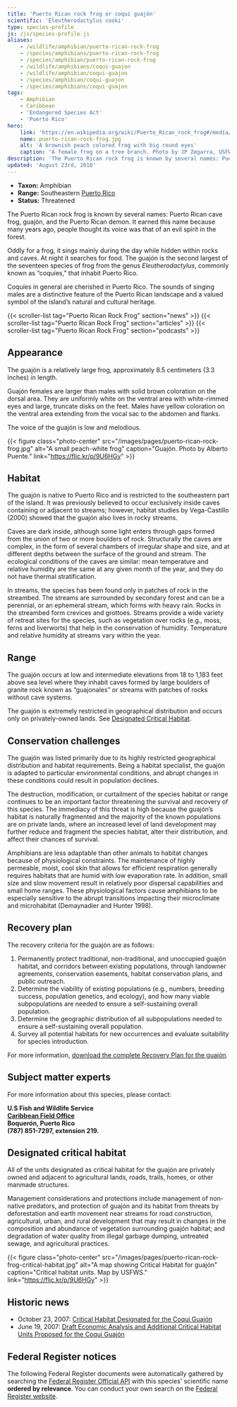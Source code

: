 ```yaml
---
title: 'Puerto Rican rock frog or coquí guajón'
scientific: 'Eleutherodactylus cooki'
type: species-profile
js: /js/species-profile.js
aliases:
    - /wildlife/amphibian/puerto-rican-rock-frog
    - /species/amphibians/puerto-rican-rock-frog
    - /species/amphibian/puerto-rican-rock-frog
    - /wildlife/amphibians/coqui-guajon
    - /wildlife/amphibian/coqui-guajon
    - /species/amphibian/coqui-guajon
    - /species/amphibians/coqui-guajon
tags:
    - Amphibian
    - Caribbean
    - 'Endangered Species Act'
    - 'Puerto Rico'
hero:
    link: 'https://en.wikipedia.org/wiki/Puerto_Rican_rock_frog#/media/File:Female_guajon_frog_on_tree.jpg'
    name: puerto-rican-rock-frog.jpg
    alt: 'A brownish peach colored frog with big round eyes'
    caption: 'A female frog on a tree branch. Photo by JP Zegarra, USFWS.'
description: 'The Puerto Rican rock frog is known by several names: Puerto Rican cave frog, guajón, and the Puerto Rican demon. It is found exclusively in southeastern Puerto Rico.'
updated: 'August 23rd, 2018'
---
```


- **Taxon:** Amphibian
- **Range:** Southeastern [Puerto Rico](/puerto-rico)
- **Status:** Threatened

The Puerto Rican rock frog is known by several names: Puerto Rican cave frog, guajón, and the Puerto Rican demon. It earned this name because many years ago, people thought its voice was that of an evil spirit in the forest.

Oddly for a frog, it sings mainly during the day while hidden within rocks and caves. At night it searches for food. The guajón is the second largest of the seventeen species of frog from the genus *Eleutherodactylus*, commonly known as “coquíes,” that inhabit Puerto Rico.

Coquíes in general are cherished in Puerto Rico. The sounds of singing males are a distinctive feature of the Puerto Rican landscape and a valued symbol of the island’s natural and cultural heritage.

{{< scroller-list tag="Puerto Rican Rock Frog" section="news" >}}
{{< scroller-list tag="Puerto Rican Rock Frog" section="articles" >}}
{{< scroller-list tag="Puerto Rican Rock Frog" section="podcasts" >}}

## Appearance

The guajón is a relatively large frog, approximately 8.5 centimeters (3.3 inches) in length.

Guajón females are larger than males with solid brown coloration on the dorsal area. They are uniformly white on the ventral area with white-rimmed eyes and large, truncate disks on the feet. Males have yellow coloration on the ventral area extending from the vocal sac to the abdomen and flanks.

The voice of the guajón is low and melodious.

{{< figure class="photo-center" src="/images/pages/puerto-rican-rock-frog.jpg" alt="A small peach-white frog" caption="Guajón. Photo by Alberto Puente." link="https://flic.kr/p/9U6HGy" >}}

## Habitat

The guajón is native to Puerto Rico and is restricted to the southeastern part of the island. It was previously believed to occur exclusively inside caves containing or adjacent to streams; however, habitat studies by Vega-Castillo (2000) showed that the guajón also lives in rocky streams.

Caves are dark inside, although some light enters through gaps formed from the union of two or more boulders of rock. Structurally the caves are complex, in the form of several chambers of irregular shape and size, and at different depths between the surface of the ground and stream. The ecological conditions of the caves are similar: mean temperature and relative humidity are the same at any given month of the year, and they do not have thermal stratification.

In streams, the species has been found only in patches of rock in the streambed. The streams are surrounded by secondary forest and can be a perennial, or an ephemeral stream, which forms with heavy rain. Rocks in the streambed form crevices and grottoes. Streams provide a wide variety of retreat sites for the species, such as vegetation over rocks (e.g., moss, ferns and liverworts) that help in the conservation of humidity. Temperature and relative humidity at streams vary within the year.

## Range
The guajón occurs at low and intermediate elevations from 18 to 1,183 feet above sea level where they inhabit caves formed by large boulders of granite rock known as “guajonales” or streams with patches of rocks without cave systems.

The guajón is extremely restricted in geographical distribution and occurs only on privately-owned lands. See [Designated Critical Habitat](#designated-critical-habitat).

## Conservation challenges
The guajón was listed primarily due to its highly restricted geographical distribution and habitat requirements. Being a habitat specialist, the guajón is adapted to particular environmental conditions, and abrupt changes in these conditions could result in population declines.

The destruction, modification, or curtailment of the species habitat or range continues to be an important factor threatening the survival and recovery of this species. The immediacy of this threat is high because the guajón’s habitat is naturally fragmented and the majority of the known populations are on private lands, where an increased level of land development may further reduce and fragment the species habitat, alter their distribution, and affect their chances of survival.

Amphibians are less adaptable than other animals to habitat changes because of physiological constraints. The maintenance of highly permeable, moist, cool skin that allows for efficient respiration generally requires habitats that are humid with low evaporation rate. In addition, small size and slow movement result in relatively poor dispersal capabilities and small home ranges. These physiological factors cause amphibians to be especially sensitive to the abrupt transitions impacting their microclimate and microhabitat (Demaynadier and Hunter 1998).

## Recovery plan

The recovery criteria for the guajón are as follows:

1. Permanently protect traditional, non-traditional, and unoccupied guajón habitat, and corridors between existing populations, through landowner agreements, conservation easements, habitat conservation plans, and public outreach.
2. Determine the viability of existing populations (e.g., numbers, breeding success, population genetics, and ecology), and how many viable subpopulations are needed to ensure a self-sustaining overall population.
3. Determine the geographic distribution of all subpopulations needed to ensure a self-sustaining overall population.
4. Survey all potential habitats for new occurrences and evaluate suitability for species introduction.

For more information, [download the complete Recovery Plan for the guajón](/pdf/recovery-plan/coqui-guajon.pdf).

## Subject matter experts

For more information about this species, please contact:

**U.S Fish and Wildlife Service <br>
[Caribbean Field Office](https://www.fws.gov/caribbean/es/) <br>
Boquerón, Puerto Rico <br>
(787) 851-7297, extension 219. <br>**

## Designated critical habitat

All of the units designated as critical habitat for the guajón are privately owned and adjacent to agricultural lands, roads, trails, homes, or other manmade structures.

Management considerations and protections include management of non-native predators, and protection of guajón and its habitat from threats by deforestation and earth movement near streams for road construction, agricultural, urban, and rural development that may result in changes in the composition and abundance of vegetation surrounding guajón habitat; and degradation of water quality from illegal garbage dumping, untreated sewage, and agricultural practices.

{{< figure class="photo-center" src="/images/pages/puerto-rican-rock-frog-critical-habitat.jpg" alt="A map showing Critical Habitat for guajón" caption="Critical habitat units. Map by USFWS." link="https://flic.kr/p/9U6HGy" >}}

## Historic news

 - October 23, 2007: [Critical Habitat Designated for the Coqui Guajón](https://www.fws.gov/southeast/news/2007/r07-108.html)
 - June 19, 2007: [Draft Economic Analysis and Additional Critical Habitat Units Proposed for the Coqui Guajón](https://www.fws.gov/southeast/news/2007/r07-073.html)

## Federal Register notices

The following Federal Register documents were automatically gathered by searching the [Federal Register Official API](https://www.federalregister.gov/blog/learn/developers) with this species' scientific name **ordered by relevance**. You can conduct your own search on the [Federal Register website](https://www.federalregister.gov/articles/search).
